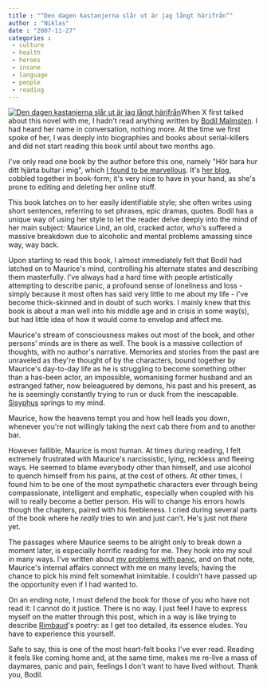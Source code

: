 ```yaml
---
title : "“Den dagen kastanjerna slår ut är jag långt härifrån”"
author : "Niklas"
date : "2007-11-27"
categories : 
 - culture
 - health
 - heroes
 - insane
 - language
 - people
 - reading
---
```


[![Den dagen kastanjerna slår ut är jag långt härifrån](https://niklasblog.com/wp-content/2007-10-19-kastanjerna.jpg)](http://www.flickr.com/photos/pivic/1616994648)When X first talked about this novel with me, I hadn't read anything written by [Bodil Malmsten](http://www.finistere.se). I had heard her name in conversation, nothing more. At the time we first spoke of her, I was deeply into biographies and books about serial-killers and did not start reading this book until about two months ago.

I've only read one book by the author before this one, namely "Hör bara hur ditt hjärta bultar i mig", which [I found to be marvellous](http://allconsuming.net/item/view/2786406). It's [her blog](http://www.finistere.se/blogg), cobbled together in book-form; it's very nice to have in your hand, as she's prone to editing and deleting her online stuff.

This book latches on to her easily identifiable style; she often writes using short sentences, referring to set phrases, epic dramas, quotes. Bodil has a unique way of using her style to let the reader delve deeply into the mind of her main subject: Maurice Lind, an old, cracked actor, who's suffered a massive breakdown due to alcoholic and mental problems amassing since way, way back.

Upon starting to read this book, I almost immediately felt that Bodil had latched on to Maurice's mind, controlling his alternate states and describing them masterfully. I've always had a hard time with people artistically attempting to describe panic, a profound sense of loneliness and loss - simply because it most often has said very little to me about my life - I've become thick-skinned and in doubt of such works. I mainly knew that this book is about a man well into his middle age and in crisis in some way(s), but had little idea of how it would come to envelop and affect me.

Maurice's stream of consciousness makes out most of the book, and other persons' minds are in there as well. The book is a massive collection of thoughts, with no author's narrative. Memories and stories from the past are unraveled as they're thought of by the characters, bound together by Maurice's day-to-day life as he is struggling to become something other than a has-been actor, an impossible, womanising former husband and an estranged father, now beleaguered by demons, his past and his present, as he is seemingly constantly trying to run or duck from the inescapable. [Sisyphus](http://en.wikipedia.org/wiki/Sisyphus) springs to my mind.

Maurice, how the heavens tempt you and how hell leads you down, whenever you're not willingly taking the next cab there from and to another bar.

However fallible, Maurice is most human. At times during reading, I felt extremely frustrated with Maurice's narcissistic, lying, reckless and fleeing ways. He seemed to blame everybody other than himself, and use alcohol to quench himself from his pains, at the cost of others. At other times, I found him to be one of the most sympathetic characters ever through being compassionate, intelligent and emphatic, especially when coupled with his will to really become a better person. His will to change his errors howls though the chapters, paired with his feebleness. I cried during several parts of the book where he _really_ tries to win and just can't. He's just not _there_ yet.

The passages where Maurice seems to be alright only to break down a moment later, is especially horrific reading for me. They hook into my soul in many ways. I've written about [my problems with panic](https://niklasblog.com/?p=1309), and on that note, Maurice's internal affairs connect with me on many levels; having the chance to pick his mind felt somewhat inimitable. I couldn't have passed up the opportunity even if I had wanted to.

On an ending note, I must defend the book for those of you who have not read it: I cannot do it justice. There is no way. I just feel I have to express myself on the matter through this post, which in a way is like trying to describe [Rimbaud](http://en.wikipedia.org/wiki/Rimbaud)'s poetry: as I get too detailed, its essence eludes. You have to experience this yourself.

Safe to say, this is one of the most heart-felt books I've ever read. Reading it feels like coming home and, at the same time, makes me re-live a mass of daymares, panic and pain, feelings I don't want to have lived without. Thank you, Bodil.
